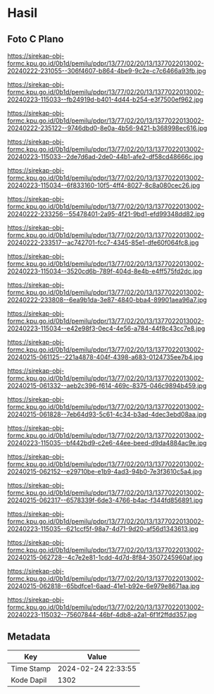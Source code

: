 # Hasil

## Foto C Plano

https://sirekap-obj-formc.kpu.go.id/0b1d/pemilu/pdpr/13/77/02/20/13/1377022013002-20240222-231055--306f4607-b864-4be9-9c2e-c7c6466a93fb.jpg

https://sirekap-obj-formc.kpu.go.id/0b1d/pemilu/pdpr/13/77/02/20/13/1377022013002-20240223-115033--fb24919d-b401-4d44-b254-e3f7500ef962.jpg

https://sirekap-obj-formc.kpu.go.id/0b1d/pemilu/pdpr/13/77/02/20/13/1377022013002-20240222-235122--9746dbd0-8e0a-4b56-9421-b368998ec616.jpg

https://sirekap-obj-formc.kpu.go.id/0b1d/pemilu/pdpr/13/77/02/20/13/1377022013002-20240223-115033--2de7d6ad-2de0-44b1-afe2-df58cd48666c.jpg

https://sirekap-obj-formc.kpu.go.id/0b1d/pemilu/pdpr/13/77/02/20/13/1377022013002-20240223-115034--6f833160-10f5-4ff4-8027-8c8a080cec26.jpg

https://sirekap-obj-formc.kpu.go.id/0b1d/pemilu/pdpr/13/77/02/20/13/1377022013002-20240222-233256--55478401-2a95-4f21-9bd1-efd99348dd82.jpg

https://sirekap-obj-formc.kpu.go.id/0b1d/pemilu/pdpr/13/77/02/20/13/1377022013002-20240222-233517--ac742701-fcc7-4345-85e1-dfe60f064fc8.jpg

https://sirekap-obj-formc.kpu.go.id/0b1d/pemilu/pdpr/13/77/02/20/13/1377022013002-20240223-115034--3520cd6b-789f-404d-8e4b-e4ff575fd2dc.jpg

https://sirekap-obj-formc.kpu.go.id/0b1d/pemilu/pdpr/13/77/02/20/13/1377022013002-20240222-233808--6ea9b1da-3e87-4840-bba4-89901aea96a7.jpg

https://sirekap-obj-formc.kpu.go.id/0b1d/pemilu/pdpr/13/77/02/20/13/1377022013002-20240223-115034--e42e98f3-0ec4-4e56-a784-44f8c43cc7e8.jpg

https://sirekap-obj-formc.kpu.go.id/0b1d/pemilu/pdpr/13/77/02/20/13/1377022013002-20240215-061125--221a4878-404f-4398-a683-0124735ee7b4.jpg

https://sirekap-obj-formc.kpu.go.id/0b1d/pemilu/pdpr/13/77/02/20/13/1377022013002-20240215-061332--aeb2c396-f614-469c-8375-046c9894b459.jpg

https://sirekap-obj-formc.kpu.go.id/0b1d/pemilu/pdpr/13/77/02/20/13/1377022013002-20240215-061828--7eb64d93-5c61-4c34-b3ad-4dec3ebd08aa.jpg

https://sirekap-obj-formc.kpu.go.id/0b1d/pemilu/pdpr/13/77/02/20/13/1377022013002-20240223-115035--bf442bd9-c2e6-44ee-beed-d9da4884ac9e.jpg

https://sirekap-obj-formc.kpu.go.id/0b1d/pemilu/pdpr/13/77/02/20/13/1377022013002-20240215-062152--e29710be-e1b9-4ad3-94b0-7e3f3610c5a4.jpg

https://sirekap-obj-formc.kpu.go.id/0b1d/pemilu/pdpr/13/77/02/20/13/1377022013002-20240215-062317--6578339f-6de3-4766-b4ac-f344fd856891.jpg

https://sirekap-obj-formc.kpu.go.id/0b1d/pemilu/pdpr/13/77/02/20/13/1377022013002-20240223-115035--621ccf5f-98a7-4d71-9d20-af56d1343613.jpg

https://sirekap-obj-formc.kpu.go.id/0b1d/pemilu/pdpr/13/77/02/20/13/1377022013002-20240215-062728--4c7e2e81-1cdd-4d7d-8f84-3507245960af.jpg

https://sirekap-obj-formc.kpu.go.id/0b1d/pemilu/pdpr/13/77/02/20/13/1377022013002-20240215-062818--65bdfce1-6aad-41e1-b92e-6e979e8671aa.jpg

https://sirekap-obj-formc.kpu.go.id/0b1d/pemilu/pdpr/13/77/02/20/13/1377022013002-20240223-115032--75607844-46bf-4db8-a2a1-6f1f2ffdd357.jpg


## Metadata

| Key        | Value               |
| ---------- | ------------------- |
| Time Stamp | 2024-02-24 22:33:55 |
| Kode Dapil | 1302                |



